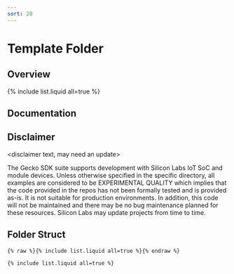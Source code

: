 ```yaml
---
sort: 20
---
```


# Template Folder

## Overview

{% include list.liquid all=true %}

## Documentation

<some comments etc.>

## Disclaimer

<disclaimer text, may need an update>

The Gecko SDK suite supports development with Silicon Labs IoT SoC and module devices. Unless otherwise specified in the specific directory, all examples are considered to be EXPERIMENTAL QUALITY which implies that the code provided in the repos has not been formally tested and is provided as-is. It is not suitable for production environments. In addition, this code will not be maintained and there may be no bug maintenance planned for these resources. Silicon Labs may update projects from time to time.

## Folder Struct

```
{% raw %}{% include list.liquid all=true %}{% endraw %}

{% include list.liquid all=true %}
```